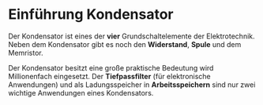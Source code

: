 # Einführung Kondensator

Der Kondensator ist eines der **vier** Grundschaltelemente der Elektrotechnik. Neben dem Kondensator gibt es noch den **Widerstand**, **Spule** und dem Memristor.

Der Kondensator besitzt eine große praktische Bedeutung wird Millionenfach eingesetzt. Der **Tiefpassfilter** (für elektronische Anwendungen) und als Ladungsspeicher in **Arbeitsspeichern** sind nur zwei wichtige Anwendungen eines Kondensators.



